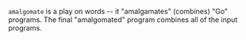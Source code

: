 `amalgomate` is a play on words -- it "amalgamates" (combines) "Go" programs. The final "amalgomated" program combines all of the input programs.